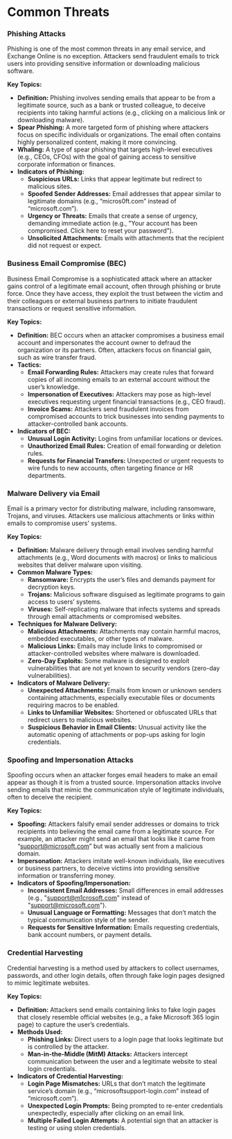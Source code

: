 # Common Threats

### **Phishing Attacks**

Phishing is one of the most common threats in any email service, and Exchange Online is no exception. Attackers send fraudulent emails to trick users into providing sensitive information or downloading malicious software.

**Key Topics:**

* **Definition:** Phishing involves sending emails that appear to be from a legitimate source, such as a bank or trusted colleague, to deceive recipients into taking harmful actions (e.g., clicking on a malicious link or downloading malware).
* **Spear Phishing:** A more targeted form of phishing where attackers focus on specific individuals or organizations. The email often contains highly personalized content, making it more convincing.
* **Whaling:** A type of spear phishing that targets high-level executives (e.g., CEOs, CFOs) with the goal of gaining access to sensitive corporate information or finances.
* **Indicators of Phishing:**
  * **Suspicious URLs:** Links that appear legitimate but redirect to malicious sites.
  * **Spoofed Sender Addresses:** Email addresses that appear similar to legitimate domains (e.g., “micros0ft.com” instead of “microsoft.com”).
  * **Urgency or Threats:** Emails that create a sense of urgency, demanding immediate action (e.g., "Your account has been compromised. Click here to reset your password").
  * **Unsolicited Attachments:** Emails with attachments that the recipient did not request or expect.

### **Business Email Compromise (BEC)**

Business Email Compromise is a sophisticated attack where an attacker gains control of a legitimate email account, often through phishing or brute force. Once they have access, they exploit the trust between the victim and their colleagues or external business partners to initiate fraudulent transactions or request sensitive information.

**Key Topics:**

* **Definition:** BEC occurs when an attacker compromises a business email account and impersonates the account owner to defraud the organization or its partners. Often, attackers focus on financial gain, such as wire transfer fraud.
* **Tactics:**
  * **Email Forwarding Rules:** Attackers may create rules that forward copies of all incoming emails to an external account without the user’s knowledge.
  * **Impersonation of Executives:** Attackers may pose as high-level executives requesting urgent financial transactions (e.g., CEO fraud).
  * **Invoice Scams:** Attackers send fraudulent invoices from compromised accounts to trick businesses into sending payments to attacker-controlled bank accounts.
* **Indicators of BEC:**
  * **Unusual Login Activity:** Logins from unfamiliar locations or devices.
  * **Unauthorized Email Rules:** Creation of email forwarding or deletion rules.
  * **Requests for Financial Transfers:** Unexpected or urgent requests to wire funds to new accounts, often targeting finance or HR departments.

### **Malware Delivery via Email**

Email is a primary vector for distributing malware, including ransomware, Trojans, and viruses. Attackers use malicious attachments or links within emails to compromise users' systems.

**Key Topics:**

* **Definition:** Malware delivery through email involves sending harmful attachments (e.g., Word documents with macros) or links to malicious websites that deliver malware upon visiting.
* **Common Malware Types:**
  * **Ransomware:** Encrypts the user’s files and demands payment for decryption keys.
  * **Trojans:** Malicious software disguised as legitimate programs to gain access to users’ systems.
  * **Viruses:** Self-replicating malware that infects systems and spreads through email attachments or compromised websites.
* **Techniques for Malware Delivery:**
  * **Malicious Attachments:** Attachments may contain harmful macros, embedded executables, or other types of malware.
  * **Malicious Links:** Emails may include links to compromised or attacker-controlled websites where malware is downloaded.
  * **Zero-Day Exploits:** Some malware is designed to exploit vulnerabilities that are not yet known to security vendors (zero-day vulnerabilities).
* **Indicators of Malware Delivery:**
  * **Unexpected Attachments:** Emails from known or unknown senders containing attachments, especially executable files or documents requiring macros to be enabled.
  * **Links to Unfamiliar Websites:** Shortened or obfuscated URLs that redirect users to malicious websites.
  * **Suspicious Behavior in Email Clients:** Unusual activity like the automatic opening of attachments or pop-ups asking for login credentials.

### **Spoofing and Impersonation Attacks**

Spoofing occurs when an attacker forges email headers to make an email appear as though it is from a trusted source. Impersonation attacks involve sending emails that mimic the communication style of legitimate individuals, often to deceive the recipient.

**Key Topics:**

* **Spoofing:** Attackers falsify email sender addresses or domains to trick recipients into believing the email came from a legitimate source. For example, an attacker might send an email that looks like it came from “[support@microsoft.com](mailto:support@microsoft.com)” but was actually sent from a malicious domain.
* **Impersonation:** Attackers imitate well-known individuals, like executives or business partners, to deceive victims into providing sensitive information or transferring money.
* **Indicators of Spoofing/Impersonation:**
  * **Inconsistent Email Addresses:** Small differences in email addresses (e.g., "support@m1crosoft.com" instead of "[support@microsoft.com](mailto:support@microsoft.com)").
  * **Unusual Language or Formatting:** Messages that don’t match the typical communication style of the sender.
  * **Requests for Sensitive Information:** Emails requesting credentials, bank account numbers, or payment details.

### **Credential Harvesting**

Credential harvesting is a method used by attackers to collect usernames, passwords, and other login details, often through fake login pages designed to mimic legitimate websites.

**Key Topics:**

* **Definition:** Attackers send emails containing links to fake login pages that closely resemble official websites (e.g., a fake Microsoft 365 login page) to capture the user’s credentials.
* **Methods Used:**
  * **Phishing Links:** Direct users to a login page that looks legitimate but is controlled by the attacker.
  * **Man-in-the-Middle (MitM) Attacks:** Attackers intercept communication between the user and a legitimate website to steal login credentials.
* **Indicators of Credential Harvesting:**
  * **Login Page Mismatches:** URLs that don’t match the legitimate service’s domain (e.g., “microsoftsupport-login.com” instead of “microsoft.com”).
  * **Unexpected Login Prompts:** Being prompted to re-enter credentials unexpectedly, especially after clicking on an email link.
  * **Multiple Failed Login Attempts:** A potential sign that an attacker is testing or using stolen credentials.

